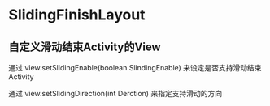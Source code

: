 # SlidingFinishLayout

## 自定义滑动结束Activity的View

通过 view.setSlidingEnable(boolean SlindingEnable) 来设定是否支持滑动结束Activity

通过 view.setSlidingDirection(int Derction) 来指定支持滑动的方向
